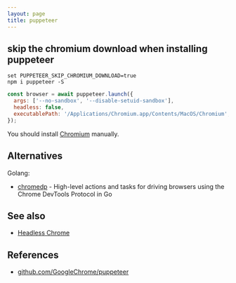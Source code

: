 ```yaml
---
layout: page
title: puppeteer
---
```


## skip the chromium download when installing puppeteer

```
set PUPPETEER_SKIP_CHROMIUM_DOWNLOAD=true
npm i puppeteer -S
```

```js
const browser = await puppeteer.launch({
  args: ['--no-sandbox', '--disable-setuid-sandbox'],
  headless: false,
  executablePath: '/Applications/Chromium.app/Contents/MacOS/Chromium',
});
```

You should install [Chromium](/macOS.html#install-chromium) manually.

## Alternatives

Golang:
- [chromedp](https://github.com/chromedp/chromedp) - High-level actions and tasks for driving browsers using the Chrome DevTools Protocol in Go

## See also

- [Headless Chrome](/headless-chrome.html)

## References

- [github.com/GoogleChrome/puppeteer](https://github.com/GoogleChrome/puppeteer)